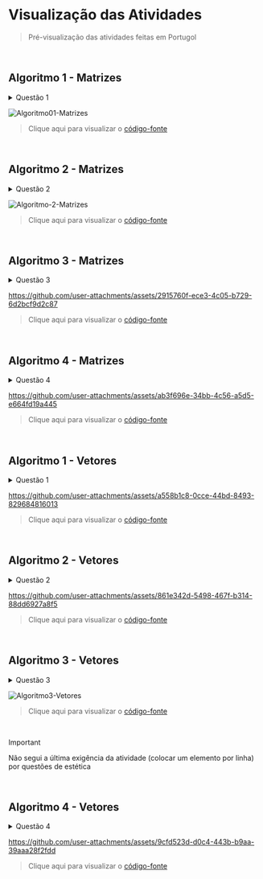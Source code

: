 # Visualização das Atividades
> Pré-visualização das atividades feitas em Portugol

<br>

## Algoritmo 1 - Matrizes

<details>
  <summary>Questão 1</summary>
  <br>
  
  Faça um programa que faça uma matriz de números `matriz 5x2`.
</details>

![Algoritmo01-Matrizes](https://github.com/user-attachments/assets/a4dd3109-ddf7-4afb-ae7a-f38cfc72b068)

> Clique aqui para visualizar o [código-fonte](./Matrizes/Algoritmo1.por)

<br>

## Algoritmo 2 - Matrizes

<details>
  <summary>Questão 2</summary>
  <br>
  
  Faça a soma de uma `matriz 3x3`.
</details>

![Algoritmo-2-Matrizes](https://github.com/user-attachments/assets/aefec233-d6f9-4df0-bdc6-5fda87d3d17f)

> Clique aqui para visualizar o [código-fonte](./Matrizes/Algoritmo2.por)

<br>

## Algoritmo 3 - Matrizes

<details>
  <summary>Questão 3</summary>
  <br>

  Faça um programa que deverá permitir que o usuário entre com os valores dos elementos de uma matriz quadrada 
de ordem 4 (`matriz 4 x 4`) e possibilite o usuário realizar as seguintes funcionalidades: 
  - Imprimir os elementos da matriz da terceira linha.
  - Somar todos os elementos da terceira linha.
  - Mostre o resultado na tela.
</details>

https://github.com/user-attachments/assets/2915760f-ece3-4c05-b729-6d2bcf9d2c87

> Clique aqui para visualizar o [código-fonte](./Matrizes/Algoritmo3.por)

<br>

## Algoritmo 4 - Matrizes

<details>
  <summary>Questão 4</summary>
  <br>

  Faça uma matriz de ordem 2 (`matriz 2 x 2`) que não aceite números negativos.
</details>

https://github.com/user-attachments/assets/ab3f696e-34bb-4c56-a5d5-e664fd19a445

> Clique aqui para visualizar o [código-fonte](./Matrizes/Algoritmo4.por)

<br>

## Algoritmo 1 - Vetores

<details>
  <summary>Questão 1</summary>
  <br>

  Faça um programa que lê 10 números inteiros do teclado e imprima o vetor com os valores armazenados.
</details>

https://github.com/user-attachments/assets/a558b1c8-0cce-44bd-8493-829684816013

> Clique aqui para visualizar o [código-fonte](./Vetores/Algoritmo1.por)

<br>

## Algoritmo 2 - Vetores

<details>
  <summary>Questão 2</summary>
  <br>

  Ler um vetor de 5 elementos. Imprima o vetor em ordem crescente e em ordem decrescente.
</details>

https://github.com/user-attachments/assets/861e342d-5498-467f-b314-88dd6927a8f5

> Clique aqui para visualizar o [código-fonte](./Vetores/Algoritmo2.por)

<br>

## Algoritmo 3 - Vetores

<details>
  <summary>Questão 3</summary>
  <br>

  Faça um programa que possua um vetor denominado A que armazene 6 números inteiros.<br>O programa deve executar os seguintes passos:<br>
  - Atribua os seguintes valores a esse vetor: 1, 0, 5, -2, -5, 7.
  - Armazene em uma variável inteira (simples) a soma entre os valores das posições A[0], A[1] e A[5] do vetor e mostre na tela esta soma.
  - Modifique o vetor na posição 4, atribuindo a esta posição o valor 100.
  - Mostre na tela cada valor do vetor A um em cada linha.
</details>

![Algoritmo3-Vetores](https://github.com/user-attachments/assets/de02574e-9700-4e5b-9d93-a5befecd119a)

> Clique aqui para visualizar o [código-fonte](./Vetores/Algoritmo3.por)

<br>

> [!IMPORTANT]
> Não segui a última exigência da atividade (colocar um elemento por linha) por questões de estética 

<br>

## Algoritmo 4 - Vetores

<details>
  <summary>Questão 4</summary>
  <br>

  Faça um programa seguindo os seguintes passos:<br>
  - O programa deve receber do usuário dois vetores, A e B, com 5 números inteiros cada.<br>
  - Crie um novo vetor denominado C calculando C = A - B.<br>
  - Mostre na tela os dados do vetor C.
</details>

https://github.com/user-attachments/assets/9cfd523d-d0c4-443b-b9aa-39aaa28f2fdd

> Clique aqui para visualizar o [código-fonte](./Vetores/Algoritmo4.por)

